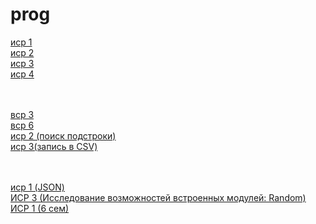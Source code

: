 # prog

<a href="https://github.com/t-anastasia/prog/blob/main/sem_3/Tema%201/isr_1_terentjeva.py">иср 1</a> <br>
<a href="https://github.com/t-anastasia/prog/blob/main/sem_3/Tema%201/isr_2_terentjeva.py">иср 2</a> <br>
<a href="https://github.com/t-anastasia/prog/blob/main/sem_3/Tema%201/isr_3_terentjeva.py">иср 3</a> <br>
<a href="https://github.com/t-anastasia/prog/blob/main/sem_3/Tema%201/isr_4_terentjeva.py">иср 4</a> <br>
<br>
<br>

<a href="https://github.com/t-anastasia/prog/blob/main/sem_3/Tema%202/vsr_3_terentjeva.py">вср 3</a> <br>
<a href="https://github.com/t-anastasia/prog/blob/main/sem_3/Tema%202/vsr_6_terentjeva.py">вср 6</a> <br> 
<a href="https://github.com/t-anastasia/prog/blob/main/sem_3/Tema%203/isr_2_terentjeva.py">иср 2 (поиск подстроки)</a> <br>
<a href="https://github.com/t-anastasia/prog/blob/main/sem_3/Tema%203/isr_3_terentjeva.py">иср 3(запись в CSV)</a> <br>
<br>
<br>

<a href="https://github.com/t-anastasia/prog/tree/main/sem_4/isr_1">иср 1 (JSON)</a> <br>
<a href="https://github.com/t-anastasia/prog/tree/main/sem_5">ИСР 3 (Исследование возможностей встроенных модулей: Random)</a> <br>
<a href="https://github.com/t-anastasia/prog/tree/main/sem_6">ИСР 1 (6 сем)</a>
























